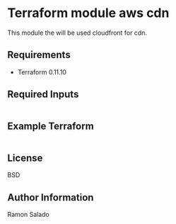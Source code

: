 Terraform module aws cdn
=========

This module the will be used cloudfront for cdn.

Requirements
------------

- Terraform 0.11.10

Required Inputs
--------------
```

```
Example Terraform
----------------
```

```
License
-------
BSD

Author Information
------------------
Ramon Salado